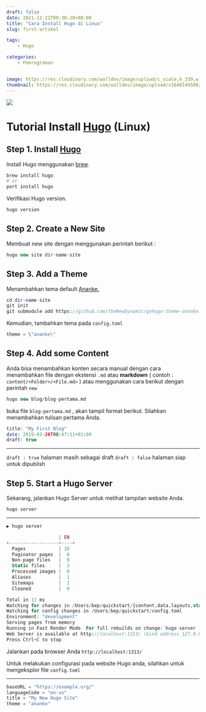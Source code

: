 ```yaml
---
draft: false
date: 2021-12-21T00:30:20+08:00
title: "Cara Install Hugo di Linux"
slug: first-artikel

tags:
    - Hugo

categories:
    - Pemrograman


image: https://res.cloudinary.com/walldev/image/upload/c_scale,h_339,w_509/hugo-logo_beyk0d.png
thumbnail: https://res.cloudinary.com/walldev/image/upload/v1640149500/hugo-logo_beyk0d.png
---
```


![](/img/hugo-logo.png)

# Tutorial Install [Hugo](https://gohugo.io/) (Linux)

## Step 1. Install [Hugo](https://gohugo.io/)

Install Hugo menggunakan [brew](https://brew.sh/index_id).

```php
brew install hugo
# or
port install hugo 
```

Verifikasi Hugo version.

```php
hugo version
```

## Step 2. Create a New Site

Membuat new site dengan menggunakan perintah berikut :

```php
hugo new site dir-name-site
```

## Step 3. Add a Theme

Menambahkan tema default [Ananke.](https://github.com/theNewDynamic/gohugo-theme-ananke.git)

```php
cd dir-name-site
git init
git submodule add https://github.com/theNewDynamic/gohugo-theme-ananke.git themes/ananke
```

Kemudian, tambahkan tema pada `config.toml`

```php
theme = \"ananke\"
```

## Step 4. Add some Content

Anda bisa menambahkan konten secara manual dengan cara menambahkan file dengan ekstensi `.md` atau **markdown** ( contoh : `content/<Folder>/<File.md>` ) atau menggunakan cara berikut dengan perintah `new`

```php
hugo new blog/blog-pertama.md
```

buka file `blog-pertama.md` , akan tampil format berikut. Silahkan menambahkan tulisan pertama Anda.

```php
title: "My First Blog"
date: 2019-03-26T08:47:11+01:00
draft: true
```

* * *

`draft : true` halaman masih sebagai draft
`draft : false` halaman siap untuk dipublish

## Step 5. Start a Hugo Server

Sekarang, jalankan Hugo Server untuk melihat tampilan website Anda.
```php
hugo server
```
---
```php
▶ hugo server

                   | EN
+------------------+----+
  Pages            | 10
  Paginator pages  |  0
  Non-page files   |  0
  Static files     |  3
  Processed images |  0
  Aliases          |  1
  Sitemaps         |  1
  Cleaned          |  0

Total in 11 ms
Watching for changes in /Users/bep/quickstart/{content,data,layouts,static,themes}
Watching for config changes in /Users/bep/quickstart/config.toml
Environment: "development"
Serving pages from memory
Running in Fast Render Mode. For full rebuilds on change: hugo server --disableFastRender
Web Server is available at http://localhost:1313/ (bind address 127.0.0.1)
Press Ctrl+C to stop
```
Jalankan pada browser Anda `http://localhost:1313/`

Untuk melakukan configurasi pada website Hugo anda, silahkan untuk mengeksplor file `config.toml`

---
```php
baseURL = "https://example.org/"
languageCode = "en-us"
title = "My New Hugo Site"
theme = "ananke"
```